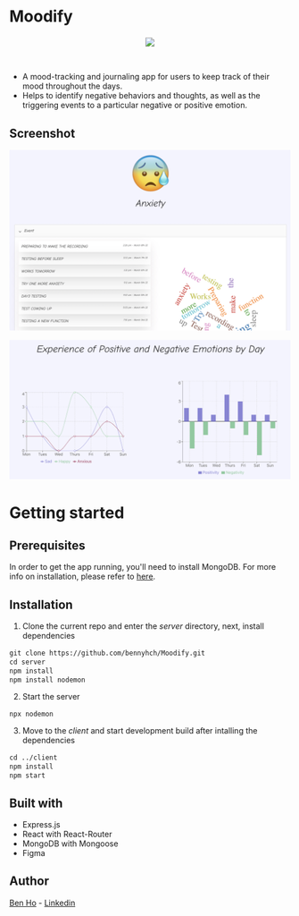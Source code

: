 # Moodify
<p align="center">
<img src="https://user-images.githubusercontent.com/70516815/161502724-9f47fd2c-bdad-48ad-94d8-ce914279e8d2.jpeg" width="200" align="center">
</p>
<br>

- A mood-tracking and journaling app for users to keep track of their mood throughout the days. 
- Helps to identify negative behaviors and thoughts, as well as the triggering events to a particular negative or positive emotion.

## Screenshot 

<p align="center">
<img src="https://github.com/bennyhch/Moodify/blob/main/entries.png" width="800" >
</p>

<p align="center">
<img src="https://github.com/bennyhch/Moodify/blob/main/graph.png" width="800" >
</p>

# Getting started


## Prerequisites
In order to get the app running, you'll need to install MongoDB. For more info on installation, please refer to [here](https://www.mongodb.com/docs/manual/installation/). 


## Installation
1. Clone the current repo and enter the _server_ directory, next, install dependencies 
```
git clone https://github.com/bennyhch/Moodify.git 
cd server
npm install
npm install nodemon 
```

2. Start the server
```
npx nodemon 
```

3. Move to the _client_ and start development build after intalling the dependencies
```
cd ../client
npm install 
npm start
```

## Built with
- Express.js
- React with React-Router
- MongoDB with Mongoose 
- Figma 

## Author
[Ben Ho](https://www.github.com/bennyhch) - [Linkedin](https://www.linkedin.com/in/ho-ben/)

